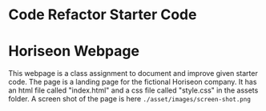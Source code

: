 # Code Refactor Starter Code
# Horiseon Webpage
This webpage is a class assignment to document and improve given starter code.  The page is a landing page for the fictional Horiseon company.  It has an html file called "index.html" and a css file called "style.css" in the assets folder.
A screen shot of the page is here `./asset/images/screen-shot.png`
